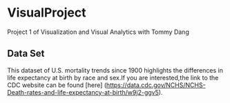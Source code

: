 # VisualProject
Project 1 of Visualization and Visual Analytics with Tommy Dang

## Data Set
This dataset of U.S. mortality trends since 1900 highlights the differences in life expectancy at birth by race and sex.If you are interested,the link to the CDC website can be found [here] (https://data.cdc.gov/NCHS/NCHS-Death-rates-and-life-expectancy-at-birth/w9j2-ggv5).
